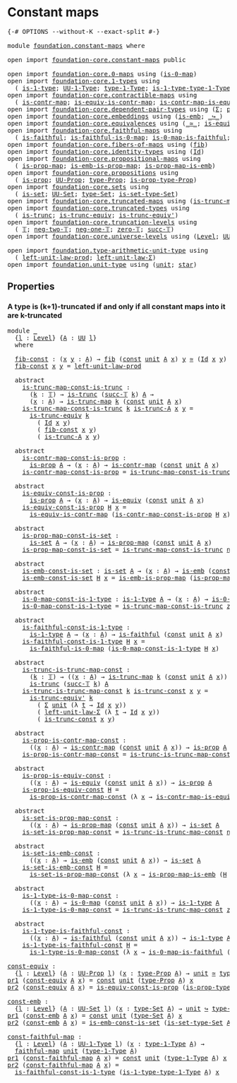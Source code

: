 # Constant maps

<pre class="Agda"><a id="26" class="Symbol">{-#</a> <a id="30" class="Keyword">OPTIONS</a> <a id="38" class="Pragma">--without-K</a> <a id="50" class="Pragma">--exact-split</a> <a id="64" class="Symbol">#-}</a>

<a id="69" class="Keyword">module</a> <a id="76" href="foundation.constant-maps.html" class="Module">foundation.constant-maps</a> <a id="101" class="Keyword">where</a>

<a id="108" class="Keyword">open</a> <a id="113" class="Keyword">import</a> <a id="120" href="foundation-core.constant-maps.html" class="Module">foundation-core.constant-maps</a> <a id="150" class="Keyword">public</a>

<a id="158" class="Keyword">open</a> <a id="163" class="Keyword">import</a> <a id="170" href="foundation-core.0-maps.html" class="Module">foundation-core.0-maps</a> <a id="193" class="Keyword">using</a> <a id="199" class="Symbol">(</a><a id="200" href="foundation-core.0-maps.html#1168" class="Function">is-0-map</a><a id="208" class="Symbol">)</a>
<a id="210" class="Keyword">open</a> <a id="215" class="Keyword">import</a> <a id="222" href="foundation-core.1-types.html" class="Module">foundation-core.1-types</a> <a id="246" class="Keyword">using</a>
  <a id="254" class="Symbol">(</a> <a id="256" href="foundation-core.1-types.html#654" class="Function">is-1-type</a><a id="265" class="Symbol">;</a> <a id="267" href="foundation-core.1-types.html#720" class="Function">UU-1-Type</a><a id="276" class="Symbol">;</a> <a id="278" href="foundation-core.1-types.html#792" class="Function">type-1-Type</a><a id="289" class="Symbol">;</a> <a id="291" href="foundation-core.1-types.html#869" class="Function">is-1-type-type-1-Type</a><a id="312" class="Symbol">)</a>
<a id="314" class="Keyword">open</a> <a id="319" class="Keyword">import</a> <a id="326" href="foundation-core.contractible-maps.html" class="Module">foundation-core.contractible-maps</a> <a id="360" class="Keyword">using</a>
  <a id="368" class="Symbol">(</a> <a id="370" href="foundation-core.contractible-maps.html#1464" class="Function">is-contr-map</a><a id="382" class="Symbol">;</a> <a id="384" href="foundation-core.contractible-maps.html#2368" class="Function">is-equiv-is-contr-map</a><a id="405" class="Symbol">;</a> <a id="407" href="foundation-core.contractible-maps.html#3850" class="Function">is-contr-map-is-equiv</a><a id="428" class="Symbol">)</a>
<a id="430" class="Keyword">open</a> <a id="435" class="Keyword">import</a> <a id="442" href="foundation-core.dependent-pair-types.html" class="Module">foundation-core.dependent-pair-types</a> <a id="479" class="Keyword">using</a> <a id="485" class="Symbol">(</a><a id="486" href="foundation-core.dependent-pair-types.html#502" class="Record">Σ</a><a id="487" class="Symbol">;</a> <a id="489" href="foundation-core.dependent-pair-types.html#575" class="InductiveConstructor">pair</a><a id="493" class="Symbol">;</a> <a id="495" href="foundation-core.dependent-pair-types.html#592" class="Field">pr1</a><a id="498" class="Symbol">;</a> <a id="500" href="foundation-core.dependent-pair-types.html#604" class="Field">pr2</a><a id="503" class="Symbol">)</a>
<a id="505" class="Keyword">open</a> <a id="510" class="Keyword">import</a> <a id="517" href="foundation-core.embeddings.html" class="Module">foundation-core.embeddings</a> <a id="544" class="Keyword">using</a> <a id="550" class="Symbol">(</a><a id="551" href="foundation-core.embeddings.html#980" class="Function">is-emb</a><a id="557" class="Symbol">;</a> <a id="559" href="foundation-core.embeddings.html#1062" class="Function Operator">_↪_</a><a id="562" class="Symbol">)</a>
<a id="564" class="Keyword">open</a> <a id="569" class="Keyword">import</a> <a id="576" href="foundation-core.equivalences.html" class="Module">foundation-core.equivalences</a> <a id="605" class="Keyword">using</a> <a id="611" class="Symbol">(</a><a id="612" href="foundation-core.equivalences.html#1607" class="Function Operator">_≃_</a><a id="615" class="Symbol">;</a> <a id="617" href="foundation-core.equivalences.html#1542" class="Function">is-equiv</a><a id="625" class="Symbol">)</a>
<a id="627" class="Keyword">open</a> <a id="632" class="Keyword">import</a> <a id="639" href="foundation-core.faithful-maps.html" class="Module">foundation-core.faithful-maps</a> <a id="669" class="Keyword">using</a>
  <a id="677" class="Symbol">(</a> <a id="679" href="foundation-core.faithful-maps.html#1676" class="Function">is-faithful</a><a id="690" class="Symbol">;</a> <a id="692" href="foundation-core.faithful-maps.html#3767" class="Function">is-faithful-is-0-map</a><a id="712" class="Symbol">;</a> <a id="714" href="foundation-core.faithful-maps.html#3598" class="Function">is-0-map-is-faithful</a><a id="734" class="Symbol">;</a> <a id="736" href="foundation-core.faithful-maps.html#1766" class="Function">faithful-map</a><a id="748" class="Symbol">)</a>
<a id="750" class="Keyword">open</a> <a id="755" class="Keyword">import</a> <a id="762" href="foundation-core.fibers-of-maps.html" class="Module">foundation-core.fibers-of-maps</a> <a id="793" class="Keyword">using</a> <a id="799" class="Symbol">(</a><a id="800" href="foundation-core.fibers-of-maps.html#928" class="Function">fib</a><a id="803" class="Symbol">)</a>
<a id="805" class="Keyword">open</a> <a id="810" class="Keyword">import</a> <a id="817" href="foundation-core.identity-types.html" class="Module">foundation-core.identity-types</a> <a id="848" class="Keyword">using</a> <a id="854" class="Symbol">(</a><a id="855" href="foundation-core.identity-types.html#641" class="Datatype">Id</a><a id="857" class="Symbol">)</a>
<a id="859" class="Keyword">open</a> <a id="864" class="Keyword">import</a> <a id="871" href="foundation-core.propositional-maps.html" class="Module">foundation-core.propositional-maps</a> <a id="906" class="Keyword">using</a>
  <a id="914" class="Symbol">(</a> <a id="916" href="foundation-core.propositional-maps.html#1250" class="Function">is-prop-map</a><a id="927" class="Symbol">;</a> <a id="929" href="foundation-core.propositional-maps.html#1524" class="Function">is-emb-is-prop-map</a><a id="947" class="Symbol">;</a> <a id="949" href="foundation-core.propositional-maps.html#1866" class="Function">is-prop-map-is-emb</a><a id="967" class="Symbol">)</a>
<a id="969" class="Keyword">open</a> <a id="974" class="Keyword">import</a> <a id="981" href="foundation-core.propositions.html" class="Module">foundation-core.propositions</a> <a id="1010" class="Keyword">using</a>
  <a id="1018" class="Symbol">(</a> <a id="1020" href="foundation-core.propositions.html#1246" class="Function">is-prop</a><a id="1027" class="Symbol">;</a> <a id="1029" href="foundation-core.propositions.html#1322" class="Function">UU-Prop</a><a id="1036" class="Symbol">;</a> <a id="1038" href="foundation-core.propositions.html#1424" class="Function">type-Prop</a><a id="1047" class="Symbol">;</a> <a id="1049" href="foundation-core.propositions.html#1491" class="Function">is-prop-type-Prop</a><a id="1066" class="Symbol">)</a>
<a id="1068" class="Keyword">open</a> <a id="1073" class="Keyword">import</a> <a id="1080" href="foundation-core.sets.html" class="Module">foundation-core.sets</a> <a id="1101" class="Keyword">using</a>
  <a id="1109" class="Symbol">(</a> <a id="1111" href="foundation-core.sets.html#1099" class="Function">is-set</a><a id="1117" class="Symbol">;</a> <a id="1119" href="foundation-core.sets.html#1177" class="Function">UU-Set</a><a id="1125" class="Symbol">;</a> <a id="1127" href="foundation-core.sets.html#1291" class="Function">type-Set</a><a id="1135" class="Symbol">;</a> <a id="1137" href="foundation-core.sets.html#1342" class="Function">is-set-type-Set</a><a id="1152" class="Symbol">)</a>
<a id="1154" class="Keyword">open</a> <a id="1159" class="Keyword">import</a> <a id="1166" href="foundation-core.truncated-maps.html" class="Module">foundation-core.truncated-maps</a> <a id="1197" class="Keyword">using</a> <a id="1203" class="Symbol">(</a><a id="1204" href="foundation-core.truncated-maps.html#1876" class="Function">is-trunc-map</a><a id="1216" class="Symbol">)</a>
<a id="1218" class="Keyword">open</a> <a id="1223" class="Keyword">import</a> <a id="1230" href="foundation-core.truncated-types.html" class="Module">foundation-core.truncated-types</a> <a id="1262" class="Keyword">using</a>
  <a id="1270" class="Symbol">(</a> <a id="1272" href="foundation-core.truncated-types.html#1466" class="Function">is-trunc</a><a id="1280" class="Symbol">;</a> <a id="1282" href="foundation-core.truncated-types.html#4146" class="Function">is-trunc-equiv</a><a id="1296" class="Symbol">;</a> <a id="1298" href="foundation-core.truncated-types.html#4673" class="Function">is-trunc-equiv&#39;</a><a id="1313" class="Symbol">)</a>
<a id="1315" class="Keyword">open</a> <a id="1320" class="Keyword">import</a> <a id="1327" href="foundation-core.truncation-levels.html" class="Module">foundation-core.truncation-levels</a> <a id="1361" class="Keyword">using</a>
  <a id="1369" class="Symbol">(</a> <a id="1371" href="foundation-core.truncation-levels.html#382" class="Datatype">𝕋</a><a id="1372" class="Symbol">;</a> <a id="1374" href="foundation-core.truncation-levels.html#403" class="InductiveConstructor">neg-two-𝕋</a><a id="1383" class="Symbol">;</a> <a id="1385" href="foundation-core.truncation-levels.html#435" class="Function">neg-one-𝕋</a><a id="1394" class="Symbol">;</a> <a id="1396" href="foundation-core.truncation-levels.html#479" class="Function">zero-𝕋</a><a id="1402" class="Symbol">;</a> <a id="1404" href="foundation-core.truncation-levels.html#419" class="InductiveConstructor">succ-𝕋</a><a id="1410" class="Symbol">)</a>
<a id="1412" class="Keyword">open</a> <a id="1417" class="Keyword">import</a> <a id="1424" href="foundation-core.universe-levels.html" class="Module">foundation-core.universe-levels</a> <a id="1456" class="Keyword">using</a> <a id="1462" class="Symbol">(</a><a id="1463" href="Agda.Primitive.html#597" class="Postulate">Level</a><a id="1468" class="Symbol">;</a> <a id="1470" href="foundation-core.universe-levels.html#222" class="Primitive">UU</a><a id="1472" class="Symbol">)</a>

<a id="1475" class="Keyword">open</a> <a id="1480" class="Keyword">import</a> <a id="1487" href="foundation.type-arithmetic-unit-type.html" class="Module">foundation.type-arithmetic-unit-type</a> <a id="1524" class="Keyword">using</a>
  <a id="1532" class="Symbol">(</a> <a id="1534" href="foundation.type-arithmetic-unit-type.html#2932" class="Function">left-unit-law-prod</a><a id="1552" class="Symbol">;</a> <a id="1554" href="foundation.type-arithmetic-unit-type.html#1542" class="Function">left-unit-law-Σ</a><a id="1569" class="Symbol">)</a>
<a id="1571" class="Keyword">open</a> <a id="1576" class="Keyword">import</a> <a id="1583" href="foundation.unit-type.html" class="Module">foundation.unit-type</a> <a id="1604" class="Keyword">using</a> <a id="1610" class="Symbol">(</a><a id="1611" href="foundation.unit-type.html#975" class="Datatype">unit</a><a id="1615" class="Symbol">;</a> <a id="1617" href="foundation.unit-type.html#999" class="InductiveConstructor">star</a><a id="1621" class="Symbol">)</a>
</pre>
## Properties

### A type is (k+1)-truncated if and only if all constant maps into it are k-truncated

<pre class="Agda"><a id="1739" class="Keyword">module</a> <a id="1746" href="foundation.constant-maps.html#1746" class="Module">_</a>
  <a id="1750" class="Symbol">{</a><a id="1751" href="foundation.constant-maps.html#1751" class="Bound">l</a> <a id="1753" class="Symbol">:</a> <a id="1755" href="Agda.Primitive.html#597" class="Postulate">Level</a><a id="1760" class="Symbol">}</a> <a id="1762" class="Symbol">{</a><a id="1763" href="foundation.constant-maps.html#1763" class="Bound">A</a> <a id="1765" class="Symbol">:</a> <a id="1767" href="foundation-core.universe-levels.html#222" class="Primitive">UU</a> <a id="1770" href="foundation.constant-maps.html#1751" class="Bound">l</a><a id="1771" class="Symbol">}</a>
  <a id="1775" class="Keyword">where</a>

  <a id="1784" href="foundation.constant-maps.html#1784" class="Function">fib-const</a> <a id="1794" class="Symbol">:</a> <a id="1796" class="Symbol">(</a><a id="1797" href="foundation.constant-maps.html#1797" class="Bound">x</a> <a id="1799" href="foundation.constant-maps.html#1799" class="Bound">y</a> <a id="1801" class="Symbol">:</a> <a id="1803" href="foundation.constant-maps.html#1763" class="Bound">A</a><a id="1804" class="Symbol">)</a> <a id="1806" class="Symbol">→</a> <a id="1808" href="foundation-core.fibers-of-maps.html#928" class="Function">fib</a> <a id="1812" class="Symbol">(</a><a id="1813" href="foundation-core.constant-maps.html#203" class="Function">const</a> <a id="1819" href="foundation.unit-type.html#975" class="Datatype">unit</a> <a id="1824" href="foundation.constant-maps.html#1763" class="Bound">A</a> <a id="1826" href="foundation.constant-maps.html#1797" class="Bound">x</a><a id="1827" class="Symbol">)</a> <a id="1829" href="foundation.constant-maps.html#1799" class="Bound">y</a> <a id="1831" href="foundation-core.equivalences.html#1607" class="Function Operator">≃</a> <a id="1833" class="Symbol">(</a><a id="1834" href="foundation-core.identity-types.html#641" class="Datatype">Id</a> <a id="1837" href="foundation.constant-maps.html#1797" class="Bound">x</a> <a id="1839" href="foundation.constant-maps.html#1799" class="Bound">y</a><a id="1840" class="Symbol">)</a>
  <a id="1844" href="foundation.constant-maps.html#1784" class="Function">fib-const</a> <a id="1854" href="foundation.constant-maps.html#1854" class="Bound">x</a> <a id="1856" href="foundation.constant-maps.html#1856" class="Bound">y</a> <a id="1858" class="Symbol">=</a> <a id="1860" href="foundation.type-arithmetic-unit-type.html#2932" class="Function">left-unit-law-prod</a>

  <a id="1882" class="Keyword">abstract</a>
    <a id="1895" href="foundation.constant-maps.html#1895" class="Function">is-trunc-map-const-is-trunc</a> <a id="1923" class="Symbol">:</a>
      <a id="1931" class="Symbol">(</a><a id="1932" href="foundation.constant-maps.html#1932" class="Bound">k</a> <a id="1934" class="Symbol">:</a> <a id="1936" href="foundation-core.truncation-levels.html#382" class="Datatype">𝕋</a><a id="1937" class="Symbol">)</a> <a id="1939" class="Symbol">→</a> <a id="1941" href="foundation-core.truncated-types.html#1466" class="Function">is-trunc</a> <a id="1950" class="Symbol">(</a><a id="1951" href="foundation-core.truncation-levels.html#419" class="InductiveConstructor">succ-𝕋</a> <a id="1958" href="foundation.constant-maps.html#1932" class="Bound">k</a><a id="1959" class="Symbol">)</a> <a id="1961" href="foundation.constant-maps.html#1763" class="Bound">A</a> <a id="1963" class="Symbol">→</a>
      <a id="1971" class="Symbol">(</a><a id="1972" href="foundation.constant-maps.html#1972" class="Bound">x</a> <a id="1974" class="Symbol">:</a> <a id="1976" href="foundation.constant-maps.html#1763" class="Bound">A</a><a id="1977" class="Symbol">)</a> <a id="1979" class="Symbol">→</a> <a id="1981" href="foundation-core.truncated-maps.html#1876" class="Function">is-trunc-map</a> <a id="1994" href="foundation.constant-maps.html#1932" class="Bound">k</a> <a id="1996" class="Symbol">(</a><a id="1997" href="foundation-core.constant-maps.html#203" class="Function">const</a> <a id="2003" href="foundation.unit-type.html#975" class="Datatype">unit</a> <a id="2008" href="foundation.constant-maps.html#1763" class="Bound">A</a> <a id="2010" href="foundation.constant-maps.html#1972" class="Bound">x</a><a id="2011" class="Symbol">)</a>
    <a id="2017" href="foundation.constant-maps.html#1895" class="Function">is-trunc-map-const-is-trunc</a> <a id="2045" href="foundation.constant-maps.html#2045" class="Bound">k</a> <a id="2047" href="foundation.constant-maps.html#2047" class="Bound">is-trunc-A</a> <a id="2058" href="foundation.constant-maps.html#2058" class="Bound">x</a> <a id="2060" href="foundation.constant-maps.html#2060" class="Bound">y</a> <a id="2062" class="Symbol">=</a>
      <a id="2070" href="foundation-core.truncated-types.html#4146" class="Function">is-trunc-equiv</a> <a id="2085" href="foundation.constant-maps.html#2045" class="Bound">k</a>
        <a id="2095" class="Symbol">(</a> <a id="2097" href="foundation-core.identity-types.html#641" class="Datatype">Id</a> <a id="2100" href="foundation.constant-maps.html#2058" class="Bound">x</a> <a id="2102" href="foundation.constant-maps.html#2060" class="Bound">y</a><a id="2103" class="Symbol">)</a>
        <a id="2113" class="Symbol">(</a> <a id="2115" href="foundation.constant-maps.html#1784" class="Function">fib-const</a> <a id="2125" href="foundation.constant-maps.html#2058" class="Bound">x</a> <a id="2127" href="foundation.constant-maps.html#2060" class="Bound">y</a><a id="2128" class="Symbol">)</a>
        <a id="2138" class="Symbol">(</a> <a id="2140" href="foundation.constant-maps.html#2047" class="Bound">is-trunc-A</a> <a id="2151" href="foundation.constant-maps.html#2058" class="Bound">x</a> <a id="2153" href="foundation.constant-maps.html#2060" class="Bound">y</a><a id="2154" class="Symbol">)</a>

  <a id="2159" class="Keyword">abstract</a>
    <a id="2172" href="foundation.constant-maps.html#2172" class="Function">is-contr-map-const-is-prop</a> <a id="2199" class="Symbol">:</a>
      <a id="2207" href="foundation-core.propositions.html#1246" class="Function">is-prop</a> <a id="2215" href="foundation.constant-maps.html#1763" class="Bound">A</a> <a id="2217" class="Symbol">→</a> <a id="2219" class="Symbol">(</a><a id="2220" href="foundation.constant-maps.html#2220" class="Bound">x</a> <a id="2222" class="Symbol">:</a> <a id="2224" href="foundation.constant-maps.html#1763" class="Bound">A</a><a id="2225" class="Symbol">)</a> <a id="2227" class="Symbol">→</a> <a id="2229" href="foundation-core.contractible-maps.html#1464" class="Function">is-contr-map</a> <a id="2242" class="Symbol">(</a><a id="2243" href="foundation-core.constant-maps.html#203" class="Function">const</a> <a id="2249" href="foundation.unit-type.html#975" class="Datatype">unit</a> <a id="2254" href="foundation.constant-maps.html#1763" class="Bound">A</a> <a id="2256" href="foundation.constant-maps.html#2220" class="Bound">x</a><a id="2257" class="Symbol">)</a>
    <a id="2263" href="foundation.constant-maps.html#2172" class="Function">is-contr-map-const-is-prop</a> <a id="2290" class="Symbol">=</a> <a id="2292" href="foundation.constant-maps.html#1895" class="Function">is-trunc-map-const-is-trunc</a> <a id="2320" href="foundation-core.truncation-levels.html#403" class="InductiveConstructor">neg-two-𝕋</a>

  <a id="2333" class="Keyword">abstract</a>
    <a id="2346" href="foundation.constant-maps.html#2346" class="Function">is-equiv-const-is-prop</a> <a id="2369" class="Symbol">:</a>
      <a id="2377" href="foundation-core.propositions.html#1246" class="Function">is-prop</a> <a id="2385" href="foundation.constant-maps.html#1763" class="Bound">A</a> <a id="2387" class="Symbol">→</a> <a id="2389" class="Symbol">(</a><a id="2390" href="foundation.constant-maps.html#2390" class="Bound">x</a> <a id="2392" class="Symbol">:</a> <a id="2394" href="foundation.constant-maps.html#1763" class="Bound">A</a><a id="2395" class="Symbol">)</a> <a id="2397" class="Symbol">→</a> <a id="2399" href="foundation-core.equivalences.html#1542" class="Function">is-equiv</a> <a id="2408" class="Symbol">(</a><a id="2409" href="foundation-core.constant-maps.html#203" class="Function">const</a> <a id="2415" href="foundation.unit-type.html#975" class="Datatype">unit</a> <a id="2420" href="foundation.constant-maps.html#1763" class="Bound">A</a> <a id="2422" href="foundation.constant-maps.html#2390" class="Bound">x</a><a id="2423" class="Symbol">)</a>
    <a id="2429" href="foundation.constant-maps.html#2346" class="Function">is-equiv-const-is-prop</a> <a id="2452" href="foundation.constant-maps.html#2452" class="Bound">H</a> <a id="2454" href="foundation.constant-maps.html#2454" class="Bound">x</a> <a id="2456" class="Symbol">=</a>
      <a id="2464" href="foundation-core.contractible-maps.html#2368" class="Function">is-equiv-is-contr-map</a> <a id="2486" class="Symbol">(</a><a id="2487" href="foundation.constant-maps.html#2172" class="Function">is-contr-map-const-is-prop</a> <a id="2514" href="foundation.constant-maps.html#2452" class="Bound">H</a> <a id="2516" href="foundation.constant-maps.html#2454" class="Bound">x</a><a id="2517" class="Symbol">)</a>

  <a id="2522" class="Keyword">abstract</a>
    <a id="2535" href="foundation.constant-maps.html#2535" class="Function">is-prop-map-const-is-set</a> <a id="2560" class="Symbol">:</a>
      <a id="2568" href="foundation-core.sets.html#1099" class="Function">is-set</a> <a id="2575" href="foundation.constant-maps.html#1763" class="Bound">A</a> <a id="2577" class="Symbol">→</a> <a id="2579" class="Symbol">(</a><a id="2580" href="foundation.constant-maps.html#2580" class="Bound">x</a> <a id="2582" class="Symbol">:</a> <a id="2584" href="foundation.constant-maps.html#1763" class="Bound">A</a><a id="2585" class="Symbol">)</a> <a id="2587" class="Symbol">→</a> <a id="2589" href="foundation-core.propositional-maps.html#1250" class="Function">is-prop-map</a> <a id="2601" class="Symbol">(</a><a id="2602" href="foundation-core.constant-maps.html#203" class="Function">const</a> <a id="2608" href="foundation.unit-type.html#975" class="Datatype">unit</a> <a id="2613" href="foundation.constant-maps.html#1763" class="Bound">A</a> <a id="2615" href="foundation.constant-maps.html#2580" class="Bound">x</a><a id="2616" class="Symbol">)</a>
    <a id="2622" href="foundation.constant-maps.html#2535" class="Function">is-prop-map-const-is-set</a> <a id="2647" class="Symbol">=</a> <a id="2649" href="foundation.constant-maps.html#1895" class="Function">is-trunc-map-const-is-trunc</a> <a id="2677" href="foundation-core.truncation-levels.html#435" class="Function">neg-one-𝕋</a>

  <a id="2690" class="Keyword">abstract</a>
    <a id="2703" href="foundation.constant-maps.html#2703" class="Function">is-emb-const-is-set</a> <a id="2723" class="Symbol">:</a> <a id="2725" href="foundation-core.sets.html#1099" class="Function">is-set</a> <a id="2732" href="foundation.constant-maps.html#1763" class="Bound">A</a> <a id="2734" class="Symbol">→</a> <a id="2736" class="Symbol">(</a><a id="2737" href="foundation.constant-maps.html#2737" class="Bound">x</a> <a id="2739" class="Symbol">:</a> <a id="2741" href="foundation.constant-maps.html#1763" class="Bound">A</a><a id="2742" class="Symbol">)</a> <a id="2744" class="Symbol">→</a> <a id="2746" href="foundation-core.embeddings.html#980" class="Function">is-emb</a> <a id="2753" class="Symbol">(</a><a id="2754" href="foundation-core.constant-maps.html#203" class="Function">const</a> <a id="2760" href="foundation.unit-type.html#975" class="Datatype">unit</a> <a id="2765" href="foundation.constant-maps.html#1763" class="Bound">A</a> <a id="2767" href="foundation.constant-maps.html#2737" class="Bound">x</a><a id="2768" class="Symbol">)</a>
    <a id="2774" href="foundation.constant-maps.html#2703" class="Function">is-emb-const-is-set</a> <a id="2794" href="foundation.constant-maps.html#2794" class="Bound">H</a> <a id="2796" href="foundation.constant-maps.html#2796" class="Bound">x</a> <a id="2798" class="Symbol">=</a> <a id="2800" href="foundation-core.propositional-maps.html#1524" class="Function">is-emb-is-prop-map</a> <a id="2819" class="Symbol">(</a><a id="2820" href="foundation.constant-maps.html#2535" class="Function">is-prop-map-const-is-set</a> <a id="2845" href="foundation.constant-maps.html#2794" class="Bound">H</a> <a id="2847" href="foundation.constant-maps.html#2796" class="Bound">x</a><a id="2848" class="Symbol">)</a>

  <a id="2853" class="Keyword">abstract</a>
    <a id="2866" href="foundation.constant-maps.html#2866" class="Function">is-0-map-const-is-1-type</a> <a id="2891" class="Symbol">:</a> <a id="2893" href="foundation-core.1-types.html#654" class="Function">is-1-type</a> <a id="2903" href="foundation.constant-maps.html#1763" class="Bound">A</a> <a id="2905" class="Symbol">→</a> <a id="2907" class="Symbol">(</a><a id="2908" href="foundation.constant-maps.html#2908" class="Bound">x</a> <a id="2910" class="Symbol">:</a> <a id="2912" href="foundation.constant-maps.html#1763" class="Bound">A</a><a id="2913" class="Symbol">)</a> <a id="2915" class="Symbol">→</a> <a id="2917" href="foundation-core.0-maps.html#1168" class="Function">is-0-map</a> <a id="2926" class="Symbol">(</a><a id="2927" href="foundation-core.constant-maps.html#203" class="Function">const</a> <a id="2933" href="foundation.unit-type.html#975" class="Datatype">unit</a> <a id="2938" href="foundation.constant-maps.html#1763" class="Bound">A</a> <a id="2940" href="foundation.constant-maps.html#2908" class="Bound">x</a><a id="2941" class="Symbol">)</a>
    <a id="2947" href="foundation.constant-maps.html#2866" class="Function">is-0-map-const-is-1-type</a> <a id="2972" class="Symbol">=</a> <a id="2974" href="foundation.constant-maps.html#1895" class="Function">is-trunc-map-const-is-trunc</a> <a id="3002" href="foundation-core.truncation-levels.html#479" class="Function">zero-𝕋</a>

  <a id="3012" class="Keyword">abstract</a>
    <a id="3025" href="foundation.constant-maps.html#3025" class="Function">is-faithful-const-is-1-type</a> <a id="3053" class="Symbol">:</a>
      <a id="3061" href="foundation-core.1-types.html#654" class="Function">is-1-type</a> <a id="3071" href="foundation.constant-maps.html#1763" class="Bound">A</a> <a id="3073" class="Symbol">→</a> <a id="3075" class="Symbol">(</a><a id="3076" href="foundation.constant-maps.html#3076" class="Bound">x</a> <a id="3078" class="Symbol">:</a> <a id="3080" href="foundation.constant-maps.html#1763" class="Bound">A</a><a id="3081" class="Symbol">)</a> <a id="3083" class="Symbol">→</a> <a id="3085" href="foundation-core.faithful-maps.html#1676" class="Function">is-faithful</a> <a id="3097" class="Symbol">(</a><a id="3098" href="foundation-core.constant-maps.html#203" class="Function">const</a> <a id="3104" href="foundation.unit-type.html#975" class="Datatype">unit</a> <a id="3109" href="foundation.constant-maps.html#1763" class="Bound">A</a> <a id="3111" href="foundation.constant-maps.html#3076" class="Bound">x</a><a id="3112" class="Symbol">)</a>
    <a id="3118" href="foundation.constant-maps.html#3025" class="Function">is-faithful-const-is-1-type</a> <a id="3146" href="foundation.constant-maps.html#3146" class="Bound">H</a> <a id="3148" href="foundation.constant-maps.html#3148" class="Bound">x</a> <a id="3150" class="Symbol">=</a>
      <a id="3158" href="foundation-core.faithful-maps.html#3767" class="Function">is-faithful-is-0-map</a> <a id="3179" class="Symbol">(</a><a id="3180" href="foundation.constant-maps.html#2866" class="Function">is-0-map-const-is-1-type</a> <a id="3205" href="foundation.constant-maps.html#3146" class="Bound">H</a> <a id="3207" href="foundation.constant-maps.html#3148" class="Bound">x</a><a id="3208" class="Symbol">)</a>

  <a id="3213" class="Keyword">abstract</a>
    <a id="3226" href="foundation.constant-maps.html#3226" class="Function">is-trunc-is-trunc-map-const</a> <a id="3254" class="Symbol">:</a>
      <a id="3262" class="Symbol">(</a><a id="3263" href="foundation.constant-maps.html#3263" class="Bound">k</a> <a id="3265" class="Symbol">:</a> <a id="3267" href="foundation-core.truncation-levels.html#382" class="Datatype">𝕋</a><a id="3268" class="Symbol">)</a> <a id="3270" class="Symbol">→</a> <a id="3272" class="Symbol">((</a><a id="3274" href="foundation.constant-maps.html#3274" class="Bound">x</a> <a id="3276" class="Symbol">:</a> <a id="3278" href="foundation.constant-maps.html#1763" class="Bound">A</a><a id="3279" class="Symbol">)</a> <a id="3281" class="Symbol">→</a> <a id="3283" href="foundation-core.truncated-maps.html#1876" class="Function">is-trunc-map</a> <a id="3296" href="foundation.constant-maps.html#3263" class="Bound">k</a> <a id="3298" class="Symbol">(</a><a id="3299" href="foundation-core.constant-maps.html#203" class="Function">const</a> <a id="3305" href="foundation.unit-type.html#975" class="Datatype">unit</a> <a id="3310" href="foundation.constant-maps.html#1763" class="Bound">A</a> <a id="3312" href="foundation.constant-maps.html#3274" class="Bound">x</a><a id="3313" class="Symbol">))</a> <a id="3316" class="Symbol">→</a>
      <a id="3324" href="foundation-core.truncated-types.html#1466" class="Function">is-trunc</a> <a id="3333" class="Symbol">(</a><a id="3334" href="foundation-core.truncation-levels.html#419" class="InductiveConstructor">succ-𝕋</a> <a id="3341" href="foundation.constant-maps.html#3263" class="Bound">k</a><a id="3342" class="Symbol">)</a> <a id="3344" href="foundation.constant-maps.html#1763" class="Bound">A</a>
    <a id="3350" href="foundation.constant-maps.html#3226" class="Function">is-trunc-is-trunc-map-const</a> <a id="3378" href="foundation.constant-maps.html#3378" class="Bound">k</a> <a id="3380" href="foundation.constant-maps.html#3380" class="Bound">is-trunc-const</a> <a id="3395" href="foundation.constant-maps.html#3395" class="Bound">x</a> <a id="3397" href="foundation.constant-maps.html#3397" class="Bound">y</a> <a id="3399" class="Symbol">=</a>
      <a id="3407" href="foundation-core.truncated-types.html#4673" class="Function">is-trunc-equiv&#39;</a> <a id="3423" href="foundation.constant-maps.html#3378" class="Bound">k</a>
        <a id="3433" class="Symbol">(</a> <a id="3435" href="foundation-core.dependent-pair-types.html#502" class="Record">Σ</a> <a id="3437" href="foundation.unit-type.html#975" class="Datatype">unit</a> <a id="3442" class="Symbol">(λ</a> <a id="3445" href="foundation.constant-maps.html#3445" class="Bound">t</a> <a id="3447" class="Symbol">→</a> <a id="3449" href="foundation-core.identity-types.html#641" class="Datatype">Id</a> <a id="3452" href="foundation.constant-maps.html#3395" class="Bound">x</a> <a id="3454" href="foundation.constant-maps.html#3397" class="Bound">y</a><a id="3455" class="Symbol">))</a>
        <a id="3466" class="Symbol">(</a> <a id="3468" href="foundation.type-arithmetic-unit-type.html#1542" class="Function">left-unit-law-Σ</a> <a id="3484" class="Symbol">(λ</a> <a id="3487" href="foundation.constant-maps.html#3487" class="Bound">t</a> <a id="3489" class="Symbol">→</a> <a id="3491" href="foundation-core.identity-types.html#641" class="Datatype">Id</a> <a id="3494" href="foundation.constant-maps.html#3395" class="Bound">x</a> <a id="3496" href="foundation.constant-maps.html#3397" class="Bound">y</a><a id="3497" class="Symbol">))</a>
        <a id="3508" class="Symbol">(</a> <a id="3510" href="foundation.constant-maps.html#3380" class="Bound">is-trunc-const</a> <a id="3525" href="foundation.constant-maps.html#3395" class="Bound">x</a> <a id="3527" href="foundation.constant-maps.html#3397" class="Bound">y</a><a id="3528" class="Symbol">)</a>

  <a id="3533" class="Keyword">abstract</a>
    <a id="3546" href="foundation.constant-maps.html#3546" class="Function">is-prop-is-contr-map-const</a> <a id="3573" class="Symbol">:</a>
      <a id="3581" class="Symbol">((</a><a id="3583" href="foundation.constant-maps.html#3583" class="Bound">x</a> <a id="3585" class="Symbol">:</a> <a id="3587" href="foundation.constant-maps.html#1763" class="Bound">A</a><a id="3588" class="Symbol">)</a> <a id="3590" class="Symbol">→</a> <a id="3592" href="foundation-core.contractible-maps.html#1464" class="Function">is-contr-map</a> <a id="3605" class="Symbol">(</a><a id="3606" href="foundation-core.constant-maps.html#203" class="Function">const</a> <a id="3612" href="foundation.unit-type.html#975" class="Datatype">unit</a> <a id="3617" href="foundation.constant-maps.html#1763" class="Bound">A</a> <a id="3619" href="foundation.constant-maps.html#3583" class="Bound">x</a><a id="3620" class="Symbol">))</a> <a id="3623" class="Symbol">→</a> <a id="3625" href="foundation-core.propositions.html#1246" class="Function">is-prop</a> <a id="3633" href="foundation.constant-maps.html#1763" class="Bound">A</a>
    <a id="3639" href="foundation.constant-maps.html#3546" class="Function">is-prop-is-contr-map-const</a> <a id="3666" class="Symbol">=</a> <a id="3668" href="foundation.constant-maps.html#3226" class="Function">is-trunc-is-trunc-map-const</a> <a id="3696" href="foundation-core.truncation-levels.html#403" class="InductiveConstructor">neg-two-𝕋</a>

  <a id="3709" class="Keyword">abstract</a>
    <a id="3722" href="foundation.constant-maps.html#3722" class="Function">is-prop-is-equiv-const</a> <a id="3745" class="Symbol">:</a>
      <a id="3753" class="Symbol">((</a><a id="3755" href="foundation.constant-maps.html#3755" class="Bound">x</a> <a id="3757" class="Symbol">:</a> <a id="3759" href="foundation.constant-maps.html#1763" class="Bound">A</a><a id="3760" class="Symbol">)</a> <a id="3762" class="Symbol">→</a> <a id="3764" href="foundation-core.equivalences.html#1542" class="Function">is-equiv</a> <a id="3773" class="Symbol">(</a><a id="3774" href="foundation-core.constant-maps.html#203" class="Function">const</a> <a id="3780" href="foundation.unit-type.html#975" class="Datatype">unit</a> <a id="3785" href="foundation.constant-maps.html#1763" class="Bound">A</a> <a id="3787" href="foundation.constant-maps.html#3755" class="Bound">x</a><a id="3788" class="Symbol">))</a> <a id="3791" class="Symbol">→</a> <a id="3793" href="foundation-core.propositions.html#1246" class="Function">is-prop</a> <a id="3801" href="foundation.constant-maps.html#1763" class="Bound">A</a>
    <a id="3807" href="foundation.constant-maps.html#3722" class="Function">is-prop-is-equiv-const</a> <a id="3830" href="foundation.constant-maps.html#3830" class="Bound">H</a> <a id="3832" class="Symbol">=</a>
      <a id="3840" href="foundation.constant-maps.html#3546" class="Function">is-prop-is-contr-map-const</a> <a id="3867" class="Symbol">(λ</a> <a id="3870" href="foundation.constant-maps.html#3870" class="Bound">x</a> <a id="3872" class="Symbol">→</a> <a id="3874" href="foundation-core.contractible-maps.html#3850" class="Function">is-contr-map-is-equiv</a> <a id="3896" class="Symbol">(</a><a id="3897" href="foundation.constant-maps.html#3830" class="Bound">H</a> <a id="3899" href="foundation.constant-maps.html#3870" class="Bound">x</a><a id="3900" class="Symbol">))</a>

  <a id="3906" class="Keyword">abstract</a>
    <a id="3919" href="foundation.constant-maps.html#3919" class="Function">is-set-is-prop-map-const</a> <a id="3944" class="Symbol">:</a>
      <a id="3952" class="Symbol">((</a><a id="3954" href="foundation.constant-maps.html#3954" class="Bound">x</a> <a id="3956" class="Symbol">:</a> <a id="3958" href="foundation.constant-maps.html#1763" class="Bound">A</a><a id="3959" class="Symbol">)</a> <a id="3961" class="Symbol">→</a> <a id="3963" href="foundation-core.propositional-maps.html#1250" class="Function">is-prop-map</a> <a id="3975" class="Symbol">(</a><a id="3976" href="foundation-core.constant-maps.html#203" class="Function">const</a> <a id="3982" href="foundation.unit-type.html#975" class="Datatype">unit</a> <a id="3987" href="foundation.constant-maps.html#1763" class="Bound">A</a> <a id="3989" href="foundation.constant-maps.html#3954" class="Bound">x</a><a id="3990" class="Symbol">))</a> <a id="3993" class="Symbol">→</a> <a id="3995" href="foundation-core.sets.html#1099" class="Function">is-set</a> <a id="4002" href="foundation.constant-maps.html#1763" class="Bound">A</a>
    <a id="4008" href="foundation.constant-maps.html#3919" class="Function">is-set-is-prop-map-const</a> <a id="4033" class="Symbol">=</a> <a id="4035" href="foundation.constant-maps.html#3226" class="Function">is-trunc-is-trunc-map-const</a> <a id="4063" href="foundation-core.truncation-levels.html#435" class="Function">neg-one-𝕋</a>

  <a id="4076" class="Keyword">abstract</a>
    <a id="4089" href="foundation.constant-maps.html#4089" class="Function">is-set-is-emb-const</a> <a id="4109" class="Symbol">:</a>
      <a id="4117" class="Symbol">((</a><a id="4119" href="foundation.constant-maps.html#4119" class="Bound">x</a> <a id="4121" class="Symbol">:</a> <a id="4123" href="foundation.constant-maps.html#1763" class="Bound">A</a><a id="4124" class="Symbol">)</a> <a id="4126" class="Symbol">→</a> <a id="4128" href="foundation-core.embeddings.html#980" class="Function">is-emb</a> <a id="4135" class="Symbol">(</a><a id="4136" href="foundation-core.constant-maps.html#203" class="Function">const</a> <a id="4142" href="foundation.unit-type.html#975" class="Datatype">unit</a> <a id="4147" href="foundation.constant-maps.html#1763" class="Bound">A</a> <a id="4149" href="foundation.constant-maps.html#4119" class="Bound">x</a><a id="4150" class="Symbol">))</a> <a id="4153" class="Symbol">→</a> <a id="4155" href="foundation-core.sets.html#1099" class="Function">is-set</a> <a id="4162" href="foundation.constant-maps.html#1763" class="Bound">A</a>
    <a id="4168" href="foundation.constant-maps.html#4089" class="Function">is-set-is-emb-const</a> <a id="4188" href="foundation.constant-maps.html#4188" class="Bound">H</a> <a id="4190" class="Symbol">=</a>
      <a id="4198" href="foundation.constant-maps.html#3919" class="Function">is-set-is-prop-map-const</a> <a id="4223" class="Symbol">(λ</a> <a id="4226" href="foundation.constant-maps.html#4226" class="Bound">x</a> <a id="4228" class="Symbol">→</a> <a id="4230" href="foundation-core.propositional-maps.html#1866" class="Function">is-prop-map-is-emb</a> <a id="4249" class="Symbol">(</a><a id="4250" href="foundation.constant-maps.html#4188" class="Bound">H</a> <a id="4252" href="foundation.constant-maps.html#4226" class="Bound">x</a><a id="4253" class="Symbol">))</a>

  <a id="4259" class="Keyword">abstract</a>
    <a id="4272" href="foundation.constant-maps.html#4272" class="Function">is-1-type-is-0-map-const</a> <a id="4297" class="Symbol">:</a>
      <a id="4305" class="Symbol">((</a><a id="4307" href="foundation.constant-maps.html#4307" class="Bound">x</a> <a id="4309" class="Symbol">:</a> <a id="4311" href="foundation.constant-maps.html#1763" class="Bound">A</a><a id="4312" class="Symbol">)</a> <a id="4314" class="Symbol">→</a> <a id="4316" href="foundation-core.0-maps.html#1168" class="Function">is-0-map</a> <a id="4325" class="Symbol">(</a><a id="4326" href="foundation-core.constant-maps.html#203" class="Function">const</a> <a id="4332" href="foundation.unit-type.html#975" class="Datatype">unit</a> <a id="4337" href="foundation.constant-maps.html#1763" class="Bound">A</a> <a id="4339" href="foundation.constant-maps.html#4307" class="Bound">x</a><a id="4340" class="Symbol">))</a> <a id="4343" class="Symbol">→</a> <a id="4345" href="foundation-core.1-types.html#654" class="Function">is-1-type</a> <a id="4355" href="foundation.constant-maps.html#1763" class="Bound">A</a>
    <a id="4361" href="foundation.constant-maps.html#4272" class="Function">is-1-type-is-0-map-const</a> <a id="4386" class="Symbol">=</a> <a id="4388" href="foundation.constant-maps.html#3226" class="Function">is-trunc-is-trunc-map-const</a> <a id="4416" href="foundation-core.truncation-levels.html#479" class="Function">zero-𝕋</a>

  <a id="4426" class="Keyword">abstract</a>
    <a id="4439" href="foundation.constant-maps.html#4439" class="Function">is-1-type-is-faithful-const</a> <a id="4467" class="Symbol">:</a>
      <a id="4475" class="Symbol">((</a><a id="4477" href="foundation.constant-maps.html#4477" class="Bound">x</a> <a id="4479" class="Symbol">:</a> <a id="4481" href="foundation.constant-maps.html#1763" class="Bound">A</a><a id="4482" class="Symbol">)</a> <a id="4484" class="Symbol">→</a> <a id="4486" href="foundation-core.faithful-maps.html#1676" class="Function">is-faithful</a> <a id="4498" class="Symbol">(</a><a id="4499" href="foundation-core.constant-maps.html#203" class="Function">const</a> <a id="4505" href="foundation.unit-type.html#975" class="Datatype">unit</a> <a id="4510" href="foundation.constant-maps.html#1763" class="Bound">A</a> <a id="4512" href="foundation.constant-maps.html#4477" class="Bound">x</a><a id="4513" class="Symbol">))</a> <a id="4516" class="Symbol">→</a> <a id="4518" href="foundation-core.1-types.html#654" class="Function">is-1-type</a> <a id="4528" href="foundation.constant-maps.html#1763" class="Bound">A</a>
    <a id="4534" href="foundation.constant-maps.html#4439" class="Function">is-1-type-is-faithful-const</a> <a id="4562" href="foundation.constant-maps.html#4562" class="Bound">H</a> <a id="4564" class="Symbol">=</a>
      <a id="4572" href="foundation.constant-maps.html#4272" class="Function">is-1-type-is-0-map-const</a> <a id="4597" class="Symbol">(λ</a> <a id="4600" href="foundation.constant-maps.html#4600" class="Bound">x</a> <a id="4602" class="Symbol">→</a> <a id="4604" href="foundation-core.faithful-maps.html#3598" class="Function">is-0-map-is-faithful</a> <a id="4625" class="Symbol">(</a><a id="4626" href="foundation.constant-maps.html#4562" class="Bound">H</a> <a id="4628" href="foundation.constant-maps.html#4600" class="Bound">x</a><a id="4629" class="Symbol">))</a>

<a id="const-equiv"></a><a id="4633" href="foundation.constant-maps.html#4633" class="Function">const-equiv</a> <a id="4645" class="Symbol">:</a>
  <a id="4649" class="Symbol">{</a><a id="4650" href="foundation.constant-maps.html#4650" class="Bound">l</a> <a id="4652" class="Symbol">:</a> <a id="4654" href="Agda.Primitive.html#597" class="Postulate">Level</a><a id="4659" class="Symbol">}</a> <a id="4661" class="Symbol">(</a><a id="4662" href="foundation.constant-maps.html#4662" class="Bound">A</a> <a id="4664" class="Symbol">:</a> <a id="4666" href="foundation-core.propositions.html#1322" class="Function">UU-Prop</a> <a id="4674" href="foundation.constant-maps.html#4650" class="Bound">l</a><a id="4675" class="Symbol">)</a> <a id="4677" class="Symbol">(</a><a id="4678" href="foundation.constant-maps.html#4678" class="Bound">x</a> <a id="4680" class="Symbol">:</a> <a id="4682" href="foundation-core.propositions.html#1424" class="Function">type-Prop</a> <a id="4692" href="foundation.constant-maps.html#4662" class="Bound">A</a><a id="4693" class="Symbol">)</a> <a id="4695" class="Symbol">→</a> <a id="4697" href="foundation.unit-type.html#975" class="Datatype">unit</a> <a id="4702" href="foundation-core.equivalences.html#1607" class="Function Operator">≃</a> <a id="4704" href="foundation-core.propositions.html#1424" class="Function">type-Prop</a> <a id="4714" href="foundation.constant-maps.html#4662" class="Bound">A</a>
<a id="4716" href="foundation-core.dependent-pair-types.html#592" class="Field">pr1</a> <a id="4720" class="Symbol">(</a><a id="4721" href="foundation.constant-maps.html#4633" class="Function">const-equiv</a> <a id="4733" href="foundation.constant-maps.html#4733" class="Bound">A</a> <a id="4735" href="foundation.constant-maps.html#4735" class="Bound">x</a><a id="4736" class="Symbol">)</a> <a id="4738" class="Symbol">=</a> <a id="4740" href="foundation-core.constant-maps.html#203" class="Function">const</a> <a id="4746" href="foundation.unit-type.html#975" class="Datatype">unit</a> <a id="4751" class="Symbol">(</a><a id="4752" href="foundation-core.propositions.html#1424" class="Function">type-Prop</a> <a id="4762" href="foundation.constant-maps.html#4733" class="Bound">A</a><a id="4763" class="Symbol">)</a> <a id="4765" href="foundation.constant-maps.html#4735" class="Bound">x</a>
<a id="4767" href="foundation-core.dependent-pair-types.html#604" class="Field">pr2</a> <a id="4771" class="Symbol">(</a><a id="4772" href="foundation.constant-maps.html#4633" class="Function">const-equiv</a> <a id="4784" href="foundation.constant-maps.html#4784" class="Bound">A</a> <a id="4786" href="foundation.constant-maps.html#4786" class="Bound">x</a><a id="4787" class="Symbol">)</a> <a id="4789" class="Symbol">=</a> <a id="4791" href="foundation.constant-maps.html#2346" class="Function">is-equiv-const-is-prop</a> <a id="4814" class="Symbol">(</a><a id="4815" href="foundation-core.propositions.html#1491" class="Function">is-prop-type-Prop</a> <a id="4833" href="foundation.constant-maps.html#4784" class="Bound">A</a><a id="4834" class="Symbol">)</a> <a id="4836" href="foundation.constant-maps.html#4786" class="Bound">x</a>

<a id="const-emb"></a><a id="4839" href="foundation.constant-maps.html#4839" class="Function">const-emb</a> <a id="4849" class="Symbol">:</a>
  <a id="4853" class="Symbol">{</a><a id="4854" href="foundation.constant-maps.html#4854" class="Bound">l</a> <a id="4856" class="Symbol">:</a> <a id="4858" href="Agda.Primitive.html#597" class="Postulate">Level</a><a id="4863" class="Symbol">}</a> <a id="4865" class="Symbol">(</a><a id="4866" href="foundation.constant-maps.html#4866" class="Bound">A</a> <a id="4868" class="Symbol">:</a> <a id="4870" href="foundation-core.sets.html#1177" class="Function">UU-Set</a> <a id="4877" href="foundation.constant-maps.html#4854" class="Bound">l</a><a id="4878" class="Symbol">)</a> <a id="4880" class="Symbol">(</a><a id="4881" href="foundation.constant-maps.html#4881" class="Bound">x</a> <a id="4883" class="Symbol">:</a> <a id="4885" href="foundation-core.sets.html#1291" class="Function">type-Set</a> <a id="4894" href="foundation.constant-maps.html#4866" class="Bound">A</a><a id="4895" class="Symbol">)</a> <a id="4897" class="Symbol">→</a> <a id="4899" href="foundation.unit-type.html#975" class="Datatype">unit</a> <a id="4904" href="foundation-core.embeddings.html#1062" class="Function Operator">↪</a> <a id="4906" href="foundation-core.sets.html#1291" class="Function">type-Set</a> <a id="4915" href="foundation.constant-maps.html#4866" class="Bound">A</a>
<a id="4917" href="foundation-core.dependent-pair-types.html#592" class="Field">pr1</a> <a id="4921" class="Symbol">(</a><a id="4922" href="foundation.constant-maps.html#4839" class="Function">const-emb</a> <a id="4932" href="foundation.constant-maps.html#4932" class="Bound">A</a> <a id="4934" href="foundation.constant-maps.html#4934" class="Bound">x</a><a id="4935" class="Symbol">)</a> <a id="4937" class="Symbol">=</a> <a id="4939" href="foundation-core.constant-maps.html#203" class="Function">const</a> <a id="4945" href="foundation.unit-type.html#975" class="Datatype">unit</a> <a id="4950" class="Symbol">(</a><a id="4951" href="foundation-core.sets.html#1291" class="Function">type-Set</a> <a id="4960" href="foundation.constant-maps.html#4932" class="Bound">A</a><a id="4961" class="Symbol">)</a> <a id="4963" href="foundation.constant-maps.html#4934" class="Bound">x</a>
<a id="4965" href="foundation-core.dependent-pair-types.html#604" class="Field">pr2</a> <a id="4969" class="Symbol">(</a><a id="4970" href="foundation.constant-maps.html#4839" class="Function">const-emb</a> <a id="4980" href="foundation.constant-maps.html#4980" class="Bound">A</a> <a id="4982" href="foundation.constant-maps.html#4982" class="Bound">x</a><a id="4983" class="Symbol">)</a> <a id="4985" class="Symbol">=</a> <a id="4987" href="foundation.constant-maps.html#2703" class="Function">is-emb-const-is-set</a> <a id="5007" class="Symbol">(</a><a id="5008" href="foundation-core.sets.html#1342" class="Function">is-set-type-Set</a> <a id="5024" href="foundation.constant-maps.html#4980" class="Bound">A</a><a id="5025" class="Symbol">)</a> <a id="5027" href="foundation.constant-maps.html#4982" class="Bound">x</a>

<a id="const-faithful-map"></a><a id="5030" href="foundation.constant-maps.html#5030" class="Function">const-faithful-map</a> <a id="5049" class="Symbol">:</a>
  <a id="5053" class="Symbol">{</a><a id="5054" href="foundation.constant-maps.html#5054" class="Bound">l</a> <a id="5056" class="Symbol">:</a> <a id="5058" href="Agda.Primitive.html#597" class="Postulate">Level</a><a id="5063" class="Symbol">}</a> <a id="5065" class="Symbol">(</a><a id="5066" href="foundation.constant-maps.html#5066" class="Bound">A</a> <a id="5068" class="Symbol">:</a> <a id="5070" href="foundation-core.1-types.html#720" class="Function">UU-1-Type</a> <a id="5080" href="foundation.constant-maps.html#5054" class="Bound">l</a><a id="5081" class="Symbol">)</a> <a id="5083" class="Symbol">(</a><a id="5084" href="foundation.constant-maps.html#5084" class="Bound">x</a> <a id="5086" class="Symbol">:</a> <a id="5088" href="foundation-core.1-types.html#792" class="Function">type-1-Type</a> <a id="5100" href="foundation.constant-maps.html#5066" class="Bound">A</a><a id="5101" class="Symbol">)</a> <a id="5103" class="Symbol">→</a>
  <a id="5107" href="foundation-core.faithful-maps.html#1766" class="Function">faithful-map</a> <a id="5120" href="foundation.unit-type.html#975" class="Datatype">unit</a> <a id="5125" class="Symbol">(</a><a id="5126" href="foundation-core.1-types.html#792" class="Function">type-1-Type</a> <a id="5138" href="foundation.constant-maps.html#5066" class="Bound">A</a><a id="5139" class="Symbol">)</a>
<a id="5141" href="foundation-core.dependent-pair-types.html#592" class="Field">pr1</a> <a id="5145" class="Symbol">(</a><a id="5146" href="foundation.constant-maps.html#5030" class="Function">const-faithful-map</a> <a id="5165" href="foundation.constant-maps.html#5165" class="Bound">A</a> <a id="5167" href="foundation.constant-maps.html#5167" class="Bound">x</a><a id="5168" class="Symbol">)</a> <a id="5170" class="Symbol">=</a> <a id="5172" href="foundation-core.constant-maps.html#203" class="Function">const</a> <a id="5178" href="foundation.unit-type.html#975" class="Datatype">unit</a> <a id="5183" class="Symbol">(</a><a id="5184" href="foundation-core.1-types.html#792" class="Function">type-1-Type</a> <a id="5196" href="foundation.constant-maps.html#5165" class="Bound">A</a><a id="5197" class="Symbol">)</a> <a id="5199" href="foundation.constant-maps.html#5167" class="Bound">x</a>
<a id="5201" href="foundation-core.dependent-pair-types.html#604" class="Field">pr2</a> <a id="5205" class="Symbol">(</a><a id="5206" href="foundation.constant-maps.html#5030" class="Function">const-faithful-map</a> <a id="5225" href="foundation.constant-maps.html#5225" class="Bound">A</a> <a id="5227" href="foundation.constant-maps.html#5227" class="Bound">x</a><a id="5228" class="Symbol">)</a> <a id="5230" class="Symbol">=</a>
  <a id="5234" href="foundation.constant-maps.html#3025" class="Function">is-faithful-const-is-1-type</a> <a id="5262" class="Symbol">(</a><a id="5263" href="foundation-core.1-types.html#869" class="Function">is-1-type-type-1-Type</a> <a id="5285" href="foundation.constant-maps.html#5225" class="Bound">A</a><a id="5286" class="Symbol">)</a> <a id="5288" href="foundation.constant-maps.html#5227" class="Bound">x</a>
</pre>